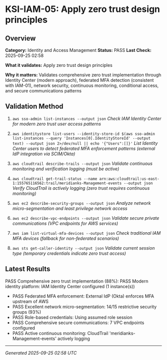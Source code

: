 # KSI-IAM-05: Apply zero trust design principles

## Overview

**Category:** Identity and Access Management
**Status:** PASS
**Last Check:** 2025-09-25 02:58

**What it validates:** Apply zero trust design principles

**Why it matters:** Validates comprehensive zero trust implementation through Identity Center (modern approach), federated MFA detection (consistent with IAM-01), network security, continuous monitoring, conditional access, and secure communications patterns

## Validation Method

1. `aws sso-admin list-instances --output json`
   *Check IAM Identity Center for modern zero trust user access patterns*

2. `aws identitystore list-users --identity-store-id $(aws sso-admin list-instances --query 'Instances[0].IdentityStoreId' --output text) --output json 2>/dev/null || echo '{"Users":[]}'`
   *List Identity Center users to detect federated MFA enforcement patterns (external IdP integration via SCIM/Okta)*

3. `aws cloudtrail describe-trails --output json`
   *Validate continuous monitoring and verification logging (must be active)*

4. `aws cloudtrail get-trail-status --name arn:aws:cloudtrail:us-east-1:155765116562:trail/meridianks-Management-events --output json`
   *Verify CloudTrail is actively logging (zero trust requires continuous monitoring)*

5. `aws ec2 describe-security-groups --output json`
   *Analyze network micro-segmentation and least privilege network access*

6. `aws ec2 describe-vpc-endpoints --output json`
   *Validate secure private communications (VPC endpoints for AWS services)*

7. `aws iam list-virtual-mfa-devices --output json`
   *Check traditional IAM MFA devices (fallback for non-federated scenarios)*

8. `aws sts get-caller-identity --output json`
   *Validate current session type (temporary credentials indicate zero trust access)*

## Latest Results

PASS Comprehensive zero trust implementation (88%): PASS Modern identity platform: IAM Identity Center configured (1 instance(s))
- PASS Federated MFA enforcement: External IdP (Okta) enforces MFA upstream of AWS
- PASS Excellent network micro-segmentation: 14/15 restrictive security groups (93%)
- PASS Role-based credentials: Using assumed role session
- PASS Comprehensive secure communications: 7 VPC endpoints configured
- PASS Active continuous monitoring: CloudTrail 'meridianks-Management-events' actively logging

---
*Generated 2025-09-25 02:58 UTC*